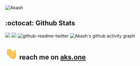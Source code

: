 ![Akash](https://aks.one/akash-santhosh.gif)
## :octocat: Github Stats
![](https://raw.githubusercontent.com/akash-santhosh/github-stats-transparent/output/generated/overview.svg)
![](https://raw.githubusercontent.com/akash-santhosh/github-stats-transparent/output/generated/languages.svg)
![github-readme-twitter](https://github-readme-twitter.gazf.vercel.app/api?id=_akashsanthosh)
![Akash's github activity graph](https://activity-graph.herokuapp.com/graph?username=akash-santhosh&bg_color=000000&color=718191&line=e9e9ea&point=e9e9ea&area=true&hide_border=true)

## <img src="https://raw.githubusercontent.com/ABSphreak/ABSphreak/master/gifs/Hi.gif" width="40px" /> reach me on [aks.one](https://aks.one)
